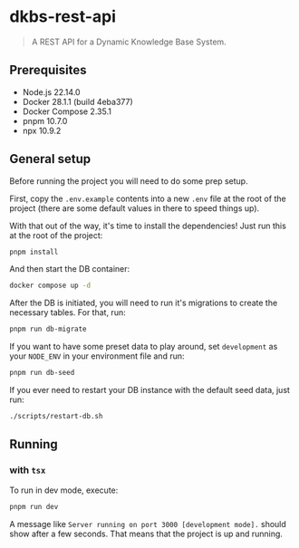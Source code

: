 # dkbs-rest-api

> A REST API for a Dynamic Knowledge Base System.


## Prerequisites

- Node.js 22.14.0
- Docker 28.1.1 (build 4eba377)
- Docker Compose 2.35.1
- pnpm 10.7.0
- npx 10.9.2


## General setup

Before running the project you will need to do some prep setup.

First, copy the `.env.example` contents into a new `.env` file at the root of the project (there are some default values in there to speed things up).

With that out of the way, it's time to install the dependencies! Just run this at the root of the project:

```bash
pnpm install
```

And then start the DB container:

```bash
docker compose up -d
```

After the DB is initiated, you will need to run it's migrations to create the necessary tables. For that, run:

```bash
pnpm run db-migrate
```

If you want to have some preset data to play around, set `development` as your `NODE_ENV` in your environment file and run:

```bash
pnpm run db-seed
```

If you ever need to restart your DB instance with the default seed data, just run:

```bash
./scripts/restart-db.sh
```

## Running

### with `tsx`

To run in dev mode, execute:

```bash
pnpm run dev
```

A message like `Server running on port 3000 [development mode].` should show after a few seconds. That means that the project is up and running.
